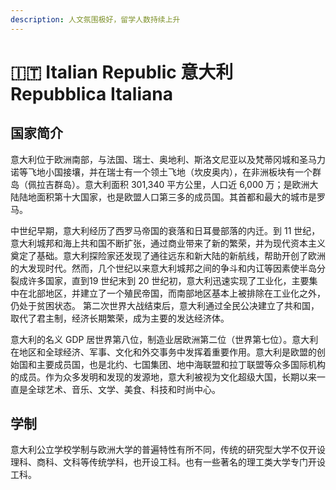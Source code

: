 ```yaml
---
description: 人文氛围极好，留学人数持续上升
---
```


# 🇮🇹 Italian Republic 意大利 Repubblica Italiana

## 国家简介

意大利位于欧洲南部，与法国、瑞士、奥地利、斯洛文尼亚以及梵蒂冈城和圣马力诺等飞地小国接壤，并在瑞士有一个领土飞地（坎皮奥内），在非洲板块有一个群岛（佩拉吉群岛）。意大利面积 301,340 平方公里，人口近 6,000 万；是欧洲大陆陆地面积第十大国家，也是欧盟人口第三多的成员国。其首都和最大的城市是罗马。

中世纪早期，意大利经历了西罗马帝国的衰落和日耳曼部落的内迁。到 11 世纪，意大利城邦和海上共和国不断扩张，通过商业带来了新的繁荣，并为现代资本主义奠定了基础。意大利探险家还发现了通往远东和新大陆的新航线，帮助开创了欧洲的大发现时代。然而，几个世纪以来意大利城邦之间的争斗和内讧等因素使半岛分裂成许多国家，直到19 世纪末到 20 世纪初，意大利迅速实现了工业化，主要集中在北部地区，并建立了一个殖民帝国，而南部地区基本上被排除在工业化之外，仍处于贫困状态。 第二次世界大战结束后，意大利通过全民公决建立了共和国，取代了君主制，经济长期繁荣，成为主要的发达经济体。

意大利的名义 GDP 居世界第八位，制造业居欧洲第二位（世界第七位）。意大利在地区和全球经济、军事、文化和外交事务中发挥着重要作用。意大利是欧盟的创始国和主要成员国，也是北约、七国集团、地中海联盟和拉丁联盟等众多国际机构的成员。作为众多发明和发现的发源地，意大利被视为文化超级大国，长期以来一直是全球艺术、音乐、文学、美食、科技和时尚中心。

## 学制

意大利公立学校学制与欧洲大学的普遍特性有所不同，传统的研究型大学不仅开设理科、商科、文科等传统学科，也开设工科。也有一些著名的理工类大学专门开设工科。
